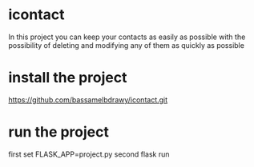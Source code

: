 # icontact
In this project you can keep your contacts as easily as possible with the possibility of deleting and modifying any of them as quickly as possible
# install the project
https://github.com/bassamelbdrawy/icontact.git
# run the project
first 
set FLASK_APP=project.py
second
flask run